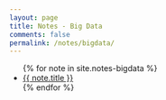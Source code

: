 ```yaml
---
layout: page
title: Notes - Big Data
comments: false
permalink: /notes/bigdata/
---
```

<ul>
  {% for note in site.notes-bigdata %}
    <li>
      <a href="{{ note.url }}">{{ note.title }}</a>
    </li>
  {% endfor %}
</ul>
